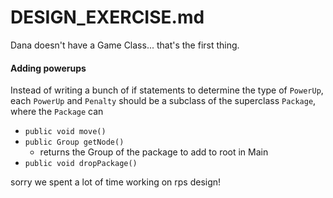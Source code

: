 # DESIGN_EXERCISE.md

Dana doesn't have a Game Class... that's the first thing.

#### Adding powerups
Instead of writing a bunch of if statements to determine the type of ``PowerUp``, each ``PowerUp`` and ``Penalty`` should be a subclass of the superclass ``Package``, where the ``Package`` can 
*  ``public void move()``
*  ``public Group getNode()``
    *  returns the Group of the package to add to root in Main
* ``public void dropPackage()``


sorry we spent a lot of time working on rps design!